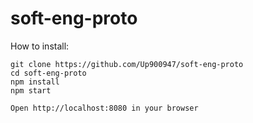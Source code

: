 # soft-eng-proto

How to install:
```
git clone https://github.com/Up900947/soft-eng-proto  
cd soft-eng-proto  
npm install  
npm start  

Open http://localhost:8080 in your browser
```
